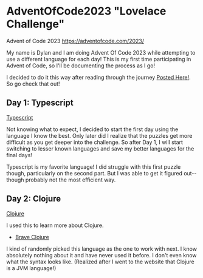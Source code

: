 # AdventOfCode2023 "Lovelace Challenge"

Advent of Code 2023 https://adventofcode.com/2023/

My name is Dylan and I am doing Advent Of Code 2023 while
attempting to use a different language for each day! This is
my first time participating in Advent of Code, so I'll be
documenting the process as I go!

I decided to do it this way after reading through the journey
[Posted Here!](https://github.com/bereal/AdventOfCode2020). So go check that out!

## Day 1: Typescript

[Typescript](https://www.typescriptlang.org/)

Not knowing what to expect, I decided to start the first day using
the language I know the best. Only later did I realize that the
puzzles get more difficult as you get deeper into the challenge. So after
Day 1, I will start switching to lesser known languages and save my
better languages for the final days!

Typescript is my favorite language! I did struggle with this first puzzle though,
particularly on the second part. But I was able to get it figured out--though probably
not the most efficient way.

## Day 2: Clojure

[Clojure](https://clojure.org/)

I used this to learn more about Clojure.

- [Brave Clojure](https://www.braveclojure.com/getting-started/)

I kind of randomly picked this language as the one to work with next. I know
absolutely nothing about it and have never used it before. I don't even know
what the syntax looks like. (Realized after I went to the website that Clojure
is a JVM language!)
